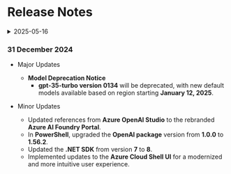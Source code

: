 # Release Notes

<details>
  <summary>2025-05-16</summary>

## Infrastructure Changes

NA

## Content Changes

- **Change**: Minor UI Changes and instructions updated.

## Screenshot Updates

- **Change**: Screenshots are upto date.

## Testing Notes

- **Testing Date**: 2025-05-02

---
</details>

### 31 December 2024

-  Major Updates  

    - **Model Deprecation Notice**  
        - **gpt-35-turbo version 0134** will be deprecated, with new default models available based on region starting **January 12, 2025**.  

- Minor Updates  

    - Updated references from **Azure OpenAI Studio** to the rebranded **Azure AI Foundry Portal**.  
    - In **PowerShell**, upgraded the **OpenAI package** version from **1.0.0** to **1.56.2**.  
    - Updated the **.NET SDK** from version **7** to **8**.
    - Implemented updates to the **Azure Cloud Shell UI** for a modernized and more intuitive user experience.
